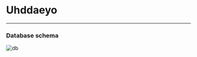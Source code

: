 # Uhddaeyo
***
### Database schema
![db](https://user-images.githubusercontent.com/32235462/55598091-e1b02980-578b-11e9-8769-5502f46236b0.png)
